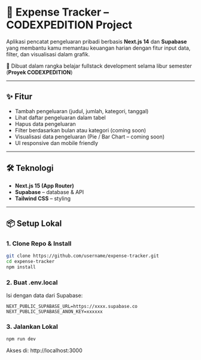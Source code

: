 # 💸 Expense Tracker – CODEXPEDITION Project

Aplikasi pencatat pengeluaran pribadi berbasis **Next.js 14** dan **Supabase** yang membantu kamu memantau keuangan harian dengan fitur input data, filter, dan visualisasi dalam grafik.

🚀 Dibuat dalam rangka belajar fullstack development selama libur semester (**Proyek CODEXPEDITION**)

---

## ✨ Fitur
- Tambah pengeluaran (judul, jumlah, kategori, tanggal)
- Lihat daftar pengeluaran dalam tabel
- Hapus data pengeluaran
- Filter berdasarkan bulan atau kategori (coming soon)
- Visualisasi data pengeluaran (Pie / Bar Chart – coming soon)
- UI responsive dan mobile friendly

---

## 🛠️ Teknologi
- **Next.js 15 (App Router)**
- **Supabase** – database & API
- **Tailwind CSS** – styling

---

## 📦 Setup Lokal

### 1. Clone Repo & Install
```bash
git clone https://github.com/username/expense-tracker.git
cd expense-tracker
npm install
```

### 2. Buat .env.local
Isi dengan data dari Supabase:

```env
NEXT_PUBLIC_SUPABASE_URL=https://xxxx.supabase.co
NEXT_PUBLIC_SUPABASE_ANON_KEY=xxxxxx
```
### 3. Jalankan Lokal
```bash
npm run dev
```
Akses di: http://localhost:3000
